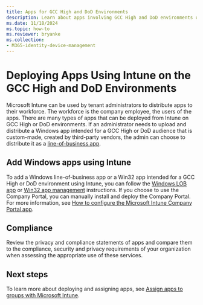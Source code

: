 ```yaml
---
title: Apps for GCC High and DoD Environments
description: Learn about apps involving GCC High and DoD environments using Microsoft Intune.
ms.date: 11/18/2024
ms.topic: how-to
ms.reviewer: bryanke
ms.collection:
- M365-identity-device-management
---
```


# Deploying Apps Using Intune on the GCC High and DoD Environments

Microsoft Intune can be used by tenant administrators to distribute apps to their workforce. The workforce is the company employee, the users of the apps. There are many types of apps that can be deployed from Intune on GCC High or DoD environments. If an administrator needs to upload and distribute a Windows app intended for a GCC High or DoD audience that is custom-made, created by third-party vendors, the admin can choose to distribute it as a [line-of-business app](apps-add.md#app-types-in-microsoft-intune).

## Add Windows apps using Intune

To add a Windows line-of-business app or a Win32 app intended for a GCC High or DoD environment using Intune, you can follow the [Windows LOB app](lob-apps-windows.md) or [Win32 app management](apps-win32-app-management.md) instructions. If you choose to use the Company Portal, you can manually install and deploy the Company Portal. For more information, see [How to configure the Microsoft Intune Company Portal app](company-portal-app.md).

## Compliance

Review the privacy and compliance statements of apps and compare them to the compliance, security and privacy requirements of your organization when assessing the appropriate use of these services.

## Next steps

To learn more about deploying and assigning apps, see [Assign apps to groups with Microsoft Intune](apps-deploy.md).


